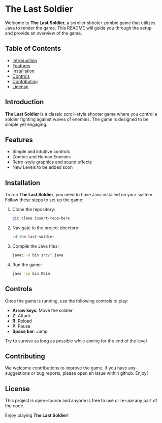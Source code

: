 # The Last Soldier

Welcome to **The Last Soldier**, a scroller shooter zombie game that utilizes Java to render the game. This README will guide you through the setup and provide an overview of the game.

## Table of Contents

- [Introduction](#introduction)
- [Features](#features)
- [Installation](#installation)
- [Controls](#controls)
- [Contributing](#contributing)
- [License](#license)

## Introduction

**The Last Soldier** is a classic scroll-style shooter game where you control a soldier fighting against waves of enemies. The game is designed to be simple yet engaging.

## Features

- Simple and intuitive controls
- Zombie and Human Enemies
- Retro-style graphics and sound effects
- New Levels to be added soon

## Installation

To run **The Last Soldier**, you need to have Java installed on your system. Follow these steps to set up the game:

1. Clone the repository:
   ```sh
   git clone insert-repo-here
   ```
2. Navigate to the project directory:
   ```sh
   cd the-last-soldier
   ```
3. Compile the Java files:
   ```sh
   javac -d bin src/*.java
   ```
4. Run the game:
   ```sh
   java -cp bin Main
   ```

## Controls

Once the game is running, use the following controls to play:

- **Arrow keys**: Move the soldier
- **Z**: Attack
- **R**: Reload
- **P**: Pause
- **Space bar**: Jump

Try to survive as long as possible while aiming for the end of the level

## Contributing

We welcome contributions to improve the game. If you have any suggestions or bug reports, please open an issue within github. Enjoy!

## License

This project is open-source and anyone is free to use or re-use any part of the code.

Enjoy playing **The Last Soldier**!
